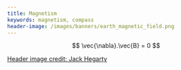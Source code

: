 ```yaml
---
title: Magnetism
keywords: magnetism, compass
header-image: /images/banners/earth_magnetic_field.png 
---
```



$$ \vec{\nabla}.\vec{B} = 0 $$

<a class="imagecredit" href="https://johnhegarty8.wixsite.com/johnhegarty">Header image credit: Jack Hegarty</a>